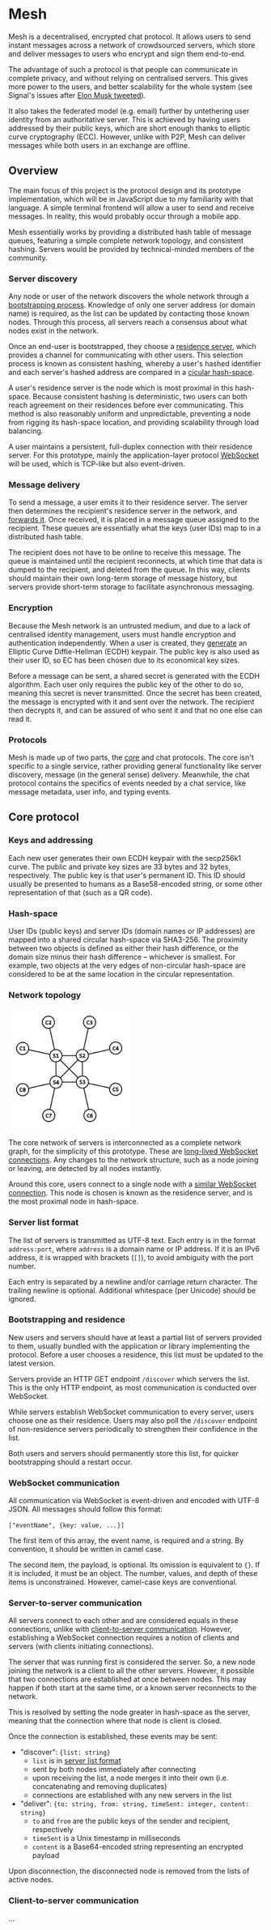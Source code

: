 # Mesh

Mesh is a decentralised, encrypted chat protocol. It allows users to send instant messages across a network of crowdsourced servers, which store and deliver messages to users who encrypt and sign them end-to-end.

The advantage of such a protocol is that people can communicate in complete privacy, and without relying on centralised servers. This gives more power to the users, and better scalability for the whole system (see Signal's issues after [Elon Musk tweeted](https://twitter.com/elonmusk/status/1347165127036977153)).

It also takes the federated model (e.g. email) further by untethering user identity from an authoritative server. This is achieved by having users addressed by their public keys, which are short enough thanks to elliptic curve cryptography (ECC). However, unlike with P2P, Mesh can deliver messages while both users in an exchange are offline.

## Overview

The main focus of this project is the protocol design and its prototype implementation, which will be in JavaScript due to my familiarity with that language. A simple terminal frontend will allow a user to send and receive messages. In reality, this would probably occur through a mobile app.

Mesh essentially works by providing a distributed hash table of message queues, featuring a simple complete network topology, and consistent hashing. Servers would be provided by technical-minded members of the community.

### Server discovery

Any node or user of the network discovers the whole network through a [bootstrapping process](#bootstrapping-and-residence). Knowledge of only one server address (or domain name) is required, as the list can be updated by contacting those known nodes. Through this process, all servers reach a consensus about what nodes exist in the network.

Once an end-user is bootstrapped, they choose a [residence server](#bootstrapping-and-residence), which provides a channel for communicating with other users. This selection process is known as consistent hashing, whereby a user's hashed identifier and each server's hashed address are compared in a [cicular hash-space](#hash-space).

A user's residence server is the node which is most proximal in this hash-space. Because consistent hashing is deterministic, two users can both reach agreement on their residences before ever communicating. This method is also reasonably uniform and unpredictable, preventing a node from rigging its hash-space location, and providing scalability through load balancing.

A user maintains a persistent, full-duplex connection with their residence server. For this prototype, mainly the application-layer protocol [WebSocket](#WebSocket-communication) will be used, which is TCP-like but also event-driven.

### Message delivery

To send a message, a user emits it to their residence server. The server then determines the recipient's residence server in the network, and [forwards it](#server-to-server-communication). Once received, it is placed in a message queue assigned to the recipient. These queues are essentially what the keys (user IDs) map to in a distributed hash table.

The recipient does not have to be online to receive this message. The queue is maintained until the recipient reconnects, at which time that data is dumped to the recipient, and deleted from the queue. In this way, clients should maintain their own long-term storage of message history, but servers provide short-term storage to facilitate asynchronous messaging.

### Encryption

Because the Mesh network is an untrusted medium, and due to a lack of centralised identity management, users must handle encryption and authentication independently. When a user is created, they [generate](#keys-and-addressing) an Elliptic Curve Diffie-Hellman (ECDH) keypair. The public key is also used as their user ID, so EC has been chosen due to its economical key sizes.

Before a message can be sent, a shared secret is generated with the ECDH algorithm. Each user only requires the public key of the other to do so, meaning this secret is never transmitted. Once the secret has been created, the message is encrypted with it and sent over the network. The recipient then decrypts it, and can be assured of who sent it and that no one else can read it.

### Protocols

Mesh is made up of two parts, the [core](#core-protocol) and chat protocols. The core isn't specific to a single service, rather providing general functionality like server discovery, message (in the general sense) delivery. Meanwhile, the chat protocol contains the specifics of events needed by a chat service, like message metadata, user info, and typing events.

## Core protocol

### Keys and addressing

Each new user generates their own ECDH keypair with the secp256k1 curve. The public and private key sizes are 33 bytes and 32 bytes, respectively. The public key is that user's permanent ID. This ID should usually be presented to humans as a Base58-encoded string, or some other representation of that (such as a QR code).

### Hash-space

User IDs (public keys) and server IDs (domain names or IP addresses) are mapped into a shared circular hash-space via SHA3-256. The proximity between two objects is defined as either their hash difference, or the domain size minus their hash difference – whichever is smallest. For example, two objects at the very edges of non-circular hash-space are considered to be at the same location in the circular representation.

### Network topology

<img src="topology.png" width="240">

The core network of servers is interconnected as a complete network graph, for the simplicity of this prototype. These are [long-lived WebSocket connections](#server-to-server-communication). Any changes to the network structure, such as a node joining or leaving, are detected by all nodes instantly.

Around this core, users connect to a single node with a [similar WebSocket connection](#client-to-server-communication). This node is chosen is known as the residence server, and is the most proximal node in hash-space.

### Server list format

The list of servers is transmitted as UTF-8 text. Each entry is in the format `address:port`, where `address` is a domain name or IP address. If it is an IPv6 address, it is wrapped with brackets (`[]`), to avoid ambiguity with the port number.

Each entry is separated by a newline and/or carriage return character. The trailing newline is optional. Additional whitespace (per Unicode) should be ignored.

### Bootstrapping and residence

New users and servers should have at least a partial list of servers provided to them, usually bundled with the application or library implementing the protocol. Before a user chooses a residence, this list must be updated to the latest version.

Servers provide an HTTP GET endpoint `/discover` which servers the list. This is the only HTTP endpoint, as most communication is conducted over WebSocket.

While servers establish WebSocket communication to every server, users choose one as their residence. Users may also poll the `/discover` endpoint of non-residence servers periodically to strengthen their confidence in the list.

Both users and servers should permanently store this list, for quicker bootstrapping should a restart occur.

### WebSocket communication

All communication via WebSocket is event-driven and encoded with UTF-8 JSON. All messages should follow this format:

`["eventName", {key: value, ...}]`

The first item of this array, the event name, is required and a string. By convention, it should be written in camel case.

The second item, the payload, is optional. Its omission is equivalent to `{}`. If it is included, it must be an object. The number, values, and depth of these items is unconstrained. However, camel-case keys are conventional.

### Server-to-server communication

All servers connect to each other and are considered equals in these connections, unlike with [client-to-server communication](#client-to-server-communication). However, establishing a WebSocket connection requires a notion of clients and servers (with clients initiating connections).

The server that was running first is considered the server. So, a new node joining the network is a client to all the other servers. However, it possible that two connections are established at once between nodes. This may happen if both start at the same time, or a known server reconnects to the network.

This is resolved by setting the node greater in hash-space as the server, meaning that the connection where that node is client is closed.

Once the connection is established, these events may be sent:

- "discover": `{list: string}`
  - `list` is in [server list format](#server-list-format)
  - sent by both nodes immediately after connecting
  - upon receiving the list, a node merges it into their own (i.e. concatenating and removing duplicates)
  - connections are established with any new servers in the list
- "deliver": `{to: string, from: string, timeSent: integer, content: string}`
  - `to` and `from` are the public keys of the sender and recipient, respectively
  - `timeSent` is a Unix timestamp in milliseconds
  - `content` is a Base64-encoded string representing an encrypted payload

Upon disconnection, the disconnected node is removed from the lists of active nodes.

### Client-to-server communication

...